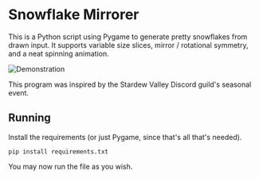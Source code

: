 # Snowflake Mirrorer

This is a Python script using Pygame to generate pretty snowflakes from drawn input.
It supports variable size slices, mirror / rotational symmetry, and a neat spinning animation. 

![Demonstration](https://cdn.discordapp.com/attachments/632120088086052874/660104313573474344/snowflake.png)

This program was inspired by the Stardew Valley Discord guild's seasonal event.

## Running

Install the requirements (or just Pygame, since that's all that's needed).

`pip install requirements.txt`

You may now run the file as you wish.
